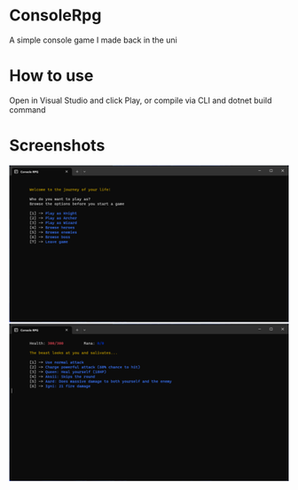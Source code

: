 # ConsoleRpg
A simple console game I made back in the uni

# How to use
Open in Visual Studio and click Play, or compile via CLI and dotnet build command

# Screenshots
![Main menu](Screenshots/scr1.png?raw=true "Main menu")
![Enemy combat screen](Screenshots/scr2.png?raw=true "Enemy combat screen")
